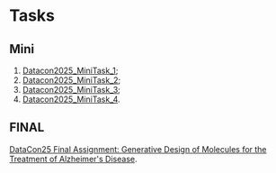 # Tasks

## Mini

1. [Datacon2025_MiniTask_1](https://github.com/EvgeniyNam/Datacon2025_MiniTask_1);
2. [Datacon2025_MiniTask_2](https://github.com/EvgeniyNam/Datacon2025_MiniTask_2);
3. [Datacon2025_MiniTask_3](https://github.com/EvgeniyNam/Datacon2025_MiniTask_3);
4. [Datacon2025_MiniTask_4](https://github.com/EvgeniyNam/Datacon2025_MiniTask_4).

## FINAL

[DataCon25 Final Assignment: Generative Design of Molecules for the Treatment of Alzheimer's Disease](https://github.com/AsyaOrlova/DataCon25).
